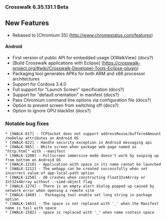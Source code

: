 ### Crosswalk 6.35.131.1 Beta

## New Features

* Rebased to [Chromium 35] (http://www.chromestatus.com/features)

#### Android

* First version of public API for embedded usage (XWalkView) (docs?)
* [Build Crosswalk applications with Eclipse] (https://crosswalk-project.org/#wiki/Crosswalk-Developer-Tools-Eclipse-plugin)
* Packaging tool generates APKs for both ARM and x86 processor architectures
* Support for Cordova 3.4.0
* Full support for "Launch Screen" specification (docs?)
* Support for "default orientation" in manifest (docs?)
* Pass Chromium command line options via configuration file (docs?)
* Option to prevent screen from switching off (docs?)
* Option to ignore GPU blacklist (docs?)

### Notable bug fixes

    * [XWALK-817] - TCPSocket does not support addressReuse/bufferedAmount /noDelay attributes on Android OS
    * [XWALK-822] - Handle security exception in Android messaging api
    * [XWALK-985] - White screen when package web page named as "http.html" with --manifest
    * [XWALK-1200] - Fullscreen immersive mode doesn't work by swiping up from bottom on Android OS
    * [XWALK-1210] - Application with space in its name cannot be launched
    * [XWALK-1212] - The webapp can be created successfully when set incorrect value of app-local-path option
    * [XWALK-1250] - d8 crashes when constructing Float32x4Array or Int32x4Array without --simd-object flag
    * [XWALK-1274] - There is an empty alert dialog popped up caused by network error when opening a remote site
    * [XWALK-1460] -  Packaging tool enable set long string in package option
    * [XWALK-1463] - The space is not replaced with '_' when the Manifest name is tail with space
    * [XWALK-1582] - space is replaced with '_' when name contain space